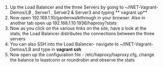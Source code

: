1. Up the Load Balancer and the three Servers by going to ~/INET-Vagrant-Demos/LB , Server1 , Server2 & Server3 and typing ** vagrant up**
2. Now open 192.168.1.10/gardenwalkthrough in your browser. Also in another tab open up 192.168.1.10:1936/haproxy?stats
3. Now as you click on the various links on the site, have a look at the stats, the Load Balancer distributes the connections between the three servers
4. You can also SSH into the Load Balancer- navigate to ~/INET-Vagrant-Demos/LB and type in **vagrant ssh**
5. Now open up the configuration file - /etc/haproxy/haproxy.cfg, change the balance to leastconn or roundrobin and observe the stats
